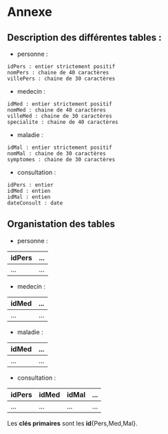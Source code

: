# Annexe

## Description des différentes tables :

* personne :

```
idPers : entier strictement positif
nomPers : chaine de 40 caractères
villePers : chaine de 30 caractères
```

* medecin :

```
idMed : entier strictement positif
nomMed : chaine de 40 caractères
villeMed : chaine de 30 caractères
specialite : chaine de 40 caractères
```

* maladie :

```
idMal : entier strictement positif
nomMal : chaine de 30 caractères
symptomes : chaine de 30 caractères
```

* consultation :

```
idPers : entier
idMed : entien
idMal : entien
dateConsult : date
```

## Organistation des tables

* personne :

| idPers | ... |
|--------|-----|
|  ...   | ... |

* medecin : 

| idMed | ... |
|-------|-----|
| ...   | ... |

* maladie : 

| idMed | ... |
|-------|-----|
| ...   | ... |


* consultation : 

| idPers | idMed | idMal | ... |
|--------|-------|-------|-----|
| ...    | ...   | ...   | ... |


Les **clés primaires** sont les **id**{Pers,Med,Mal}.
